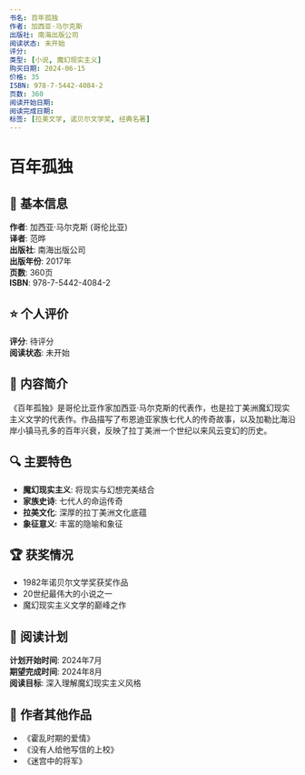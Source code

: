 ```yaml
---
书名: 百年孤独
作者: 加西亚·马尔克斯
出版社: 南海出版公司
阅读状态: 未开始
评分: 
类型: [小说, 魔幻现实主义]
购买日期: 2024-06-15
价格: 35
ISBN: 978-7-5442-4084-2
页数: 360
阅读开始日期: 
阅读完成日期: 
标签: [拉美文学, 诺贝尔文学奖, 经典名著]
---
```


# 百年孤独

## 📖 基本信息

**作者**: 加西亚·马尔克斯 (哥伦比亚)  
**译者**: 范晔  
**出版社**: 南海出版公司  
**出版年份**: 2017年  
**页数**: 360页  
**ISBN**: 978-7-5442-4084-2  

## ⭐ 个人评价

**评分**: 待评分  
**阅读状态**: 未开始  

## 📝 内容简介

《百年孤独》是哥伦比亚作家加西亚·马尔克斯的代表作，也是拉丁美洲魔幻现实主义文学的代表作。作品描写了布恩迪亚家族七代人的传奇故事，以及加勒比海沿岸小镇马孔多的百年兴衰，反映了拉丁美洲一个世纪以来风云变幻的历史。

## 🔍 主要特色

- **魔幻现实主义**: 将现实与幻想完美结合
- **家族史诗**: 七代人的命运传奇
- **拉美文化**: 深厚的拉丁美洲文化底蕴
- **象征意义**: 丰富的隐喻和象征

## 🏆 获奖情况

- 1982年诺贝尔文学奖获奖作品
- 20世纪最伟大的小说之一
- 魔幻现实主义文学的巅峰之作

## 📅 阅读计划

**计划开始时间**: 2024年7月  
**期望完成时间**: 2024年8月  
**阅读目标**: 深入理解魔幻现实主义风格

## 🔗 作者其他作品

- 《霍乱时期的爱情》
- 《没有人给他写信的上校》
- 《迷宫中的将军》 